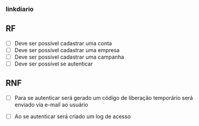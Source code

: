 ### linkdiario

## RF

- [ ] Deve ser possível cadastrar uma conta
- [ ] Deve ser possível cadastrar uma empresa
- [ ] Deve ser possível cadastrar uma campanha
- [ ] Deve ser possível se autenticar

## RNF

- [ ] Para se autenticar será gerado um código de liberação temporário será enviado via e-mail ao usuário
- [ ] Ao se autenticar será criado um log de acesso

